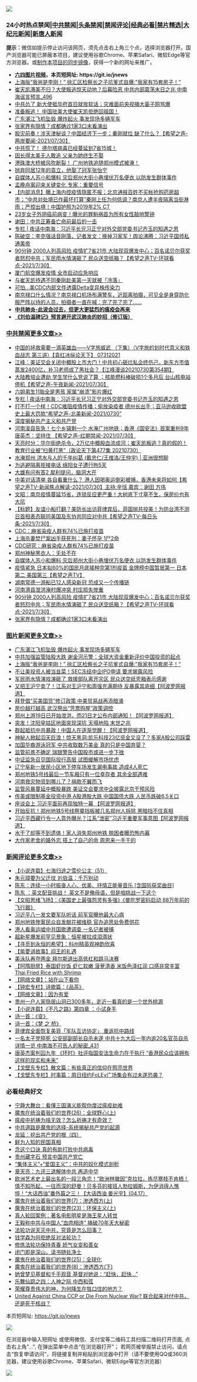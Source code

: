 ![](https://raw.githubusercontent.com/fqnews/bnews/master/64photo/fqnews-qr.jpg)

<div id="tt">
<h3>24小时热点禁闻|<a href="#%E4%B8%AD%E5%85%B1%E7%A6%81%E9%97%BB%E6%9B%B4%E5%A4%9A%E6%96%87%E7%AB%A0">中共禁闻</a>|<a href="#%E5%9B%BE%E7%89%87%E6%96%B0%E9%97%BB%E6%9B%B4%E5%A4%9A%E6%96%87%E7%AB%A0">头条禁闻</a>|<a href="#%E6%96%B0%E9%97%BB%E8%AF%84%E8%AE%BA%E6%9B%B4%E5%A4%9A%E6%96%87%E7%AB%A0">禁闻评论|<a href="#%E5%BF%85%E7%9C%8B%E7%BB%8F%E5%85%B8%E5%A5%BD%E6%96%87">经典必看|<a href="/video.md#%E7%A6%81%E7%89%87%E7%B2%BE%E9%80%89">禁片精选</a>|<a href="https://github.com/fqnews/djy/blob/master/gb/nf1351518.md#1">大纪元新闻</a>|<a href="https://github.com/fqnews/ntdtv/blob/master/gb/prog204.md#1">新唐人新闻</a></h3>
<div><b>提示：</b>微信如提示停止访问该网页，须先点击右上角三个点，选择浏览器打开。国产浏览器可能已屏蔽本项目，建议使用谷歌Chrome、苹果Safari、微软Edge等官方浏览器。或<a href="https://github.com/fqnews/bnews/blob/master/%E5%88%B6%E4%BD%9Cgit%E7%A6%81%E9%97%BB%E9%95%9C%E5%83%8F.md">制作本项目的同步镜像</a>，获得一个新的网址来推广。</div>
<ul>
<li><b><a href="http://d1.bdrive.tk/64.mp4" target="_blank">六四图片视频</a>，本页短网址: https://git.io/jnews</b></li>
<li><a href="/topimagenews/20210731/1597339.md">上海版“我爸是李刚！” 徐汇区检察长之子坑爹式自爆:"我家有15套房子！“</a></li>
<li><a href="/comments/20210731/1597380.md">崔天凯滞美不归？大使叛逃惊天动地？后幕险恶 中共内部震荡末日之兆 中南海谣言预言_496</a></li>
<li><a href="/cnnews/20210730/1597128.md">中共怂了 新大使抵华府首日就放软话；灾难面前央视捅大篓子网骂爆</a></li>
<li><a href="/bannedvideo/20210731/1597416.md">准备叛逃！  中国驻美大使崔天凯拒绝回祖国！</a></li>
<li><a href="/topimagenews/20210731/1597592.md">广东湛江飞机坠毁 爆炸起火 事发现场多辆军车</a></li>
<li><a href="/cbnews/20210730/1597235.md">张家界有隐情？成都确诊1家3口未看演出</a></li>
<li><a href="/comments/20210730/1597174.md">股灾前奏！涉天津秘谈？中国经济下一步；秦刚就位 缺了什么？【希望之声-两岸要闻-2021/07/30】</a></li>
<li><a href="/bannedvideo/20210730/1597120.md">中共慌了！  德尔塔病毒已经蔓延到7省15城！</a></li>
<li><a href="/cnnews/20210731/1597440.md">因长得太美无人敢追 父亲为她终生不娶</a></li>
<li><a href="/bannedvideo/20210731/1597576.md">港珠澳大桥被风吹断裂！    广州地铁追随郑州模式被淹！</a></li>
<li><a href="/yule/20210731/1597375.md">抛弃同居12年的袁立，他娶了冠军张怡宁</a></li>
<li><a href="/cbnews/20210731/1597346.md">自媒体人苏小和爆料 灾后郑州大街小巷埋伏万名便衣 以防发生群体事件</a></li>
<li><a href="/cnnews/20210731/1597533.md">孟晚舟案迎来关键变化 专家：重要信号</a></li>
<li><a href="/bannedvideo/20210731/1597419.md">【内部消息】曝上海内控疫情隐匿不报；北京通报百姓不买帐抢购药房超市；“中共对处境已作最坏打算”秦刚上任为何低调？南京人遭半夜隔离当街淋雨；严控出境！中国护照为2019年2% CT</a></li>
<li><a href="/health/20210731/1597391.md">23岁女子外阴癌前病变！曝光的罪魁祸首为所有女性敲响警钟</a></li>
<li><a href="/ssgc/20210730/1597133.md">谢田：中共正筹备亡命前最后的一击</a></li>
<li><a href="/cbnews/20210731/1597564.md">专栏 | 夜话中南海：习近平长兄习正宁对外交部党委书记齐玉的知遇之恩</a></li>
<li><a href="/bannedvideo/20210730/1597103.md">陈破空：李克强话音刚落，记者发文：换掉习家军！舆论沸腾：习近平国师私通美帝</a></li>
<li><a href="/comments/20210731/1597280.md">90分钟 2000人列高风险 疫情扩7省21市 大陆现双爆发中心；百名诺贝尔获奖者怒怼中共；军民雨水情演砸了 民众送空纸箱？【希望之声TV-环球看点-2021/7/30】</a></li>
<li><a href="/headline/20210731/1597287.md">厦门航空爆发疫情 全市启动应急响应</a></li>
<li><a href="/baitai/20210730/1597187.md">与崔天凯待遇不同秦刚赴美第一天就被「冷落」</a></li>
<li><a href="/cnnews/20210731/1597373.md">可怕…美CDC内部文件透露Delta变异株传染力</a></li>
<li><a href="/bannedvideo/20210731/1597329.md">南京禄口什么情况？南京禄口机场布满警车，近距离拍摄，可见全是身穿防化服严阵以待的人员，拍摄者一直在喊：完了完了完了……</a></li>
<li><b><a href="/comments/20200211/1275071.md" target="_blank">中共肺炎-此波会过去，但更大更猛烈的瘟疫会再来</a></b></li>
<li><b><a href="/comments/20200207/1272816.md" target="_blank">《刘伯温碑记》预言避开武汉肺炎的妙招（修订版）</a></b></li>
</ul>
</div>

<div class="catlist">
<h3><a href="/cbnews/" target="_blank">中共禁闻</a><span><a href="/cbnews/" target="_blank" rel="nofollow">更多文章>></a></span></h3>
<ul>
<li><a href="/comments/20210731/1597620.md" target="_blank">中国的拯救需要一滴英雄血——V字旅威武 （下集）（V字旅的划时代意义和铁血战志  第三讲）【袁红冰纵论天下】 07312021</a></li>
<li><a href="/cbnews/20210731/1597616.md" target="_blank">江峰：美证交会关闭中概股上市大门！中共初心砸烂私企终伤己，新东方市值蒸发2400亿，补习老师成了黑社会？【江峰漫谈20210730第354期】</a></li>
<li><a href="/comments/20210731/1597613.md" target="_blank">大陆教培业遭劫 学生学什么党说了算 ；核能燃料棒破损1个多月后 台山核电站停机【希望之声-午夜新闻-2021/07/30】</a></li>
<li><a href="/cbnews/20210731/1597603.md" target="_blank">六姐弟生11胎全是男孩 家属“崩溃”影片爆红</a></li>
<li><a href="/cbnews/20210731/1597564.md" target="_blank">专栏 | 夜话中南海：习近平长兄习正宁对外交部党委书记齐玉的知遇之恩</a></li>
<li><a href="/comments/20210731/1597559.md" target="_blank">打不打一个样！CDC难阻疫情传播；偷放染疫者  德州长出手；亚马逊收欧盟史上最大罚款“希望之声-北美新闻-2021/0730”</a></li>
<li><a href="/cbnews/20210731/1597512.md" target="_blank">深度揭秘共产主义和共产党</a></li>
<li><a href="/comments/20210731/1597502.md" target="_blank">河南浚县告急！七个乡镇剩一个 水淹广州地铁；香港《国安法》首案重判9年  唐英杰：坚持住 【希望之声-红朝禁闻-2021/07/30】</a></li>
<li><a href="/cbnews/20210731/1597494.md" target="_blank">天亮时分：华尔街绝杀令，2万亿中概股血流成河；崔天凯叛逃？真的假的！教育行业被“扫黄打黑”（政论天下第477集 20210730）</a></li>
<li><a href="/cbnews/20210731/1597417.md" target="_blank">水淹郑州 洪水与人的千年纠葛 (戴忠仁/王维洛/王仲宇) | 亚洲很想聊</a></li>
<li><a href="/cbnews/20210731/1597453.md" target="_blank">为逃避隔离拒接电话 绵阳女子遭行拘5天</a></li>
<li><a href="/comments/20210731/1597450.md" target="_blank">大雄有问有答2 犀利提问，脑洞大开</a></li>
<li><a href="/comments/20210731/1597445.md" target="_blank">中美对话清单 各自看重什么？ 港人因喝奥运倒彩被捕，香港未来将如何【希望之声TV-新闻焦点解读-2021/07/30】主持:辛恬  嘉宾：谢田 方伟</a></li>
<li><a href="/cbnews/20210731/1597426.md" target="_blank">文昭：南京疫情蔓延15省，连锁反应更严重！大树底下寸草不生，保房价也有大坑</a></li>
<li><a href="/comments/20210731/1597421.md" target="_blank">【标题】友谊小船打翻？美防长出访菲律宾后，菲国抛共投美！为防台湾不测 日首相表态联同美国及东协共同应对中共【希望之声TV-每日头条-2021/7/30】</a></li>
<li><a href="/cbnews/20210731/1597410.md" target="_blank">CDC：麻省染疫人群有74%已施打疫苗</a></li>
<li><a href="/cbnews/20210731/1597403.md" target="_blank">上海杀妻焚尸案凶手获死刑：妻子怀孕 1尸2命</a></li>
<li><a href="/cbnews/20210731/1597402.md" target="_blank">CDC研究：麻省染疫人群有74%已施打疫苗</a></li>
<li><a href="/cbnews/20210731/1597386.md" target="_blank">郑州神秘黑衣人：无处不在</a></li>
<li><a href="/cbnews/20210731/1597346.md" target="_blank">自媒体人苏小和爆料 灾后郑州大街小巷埋伏万名便衣 以防发生群体事件</a></li>
<li><a href="/comments/20210731/1597326.md" target="_blank">疫情紧急 日本拟60%的国民月底接种完第1剂疫苗  金牌榜中国暂居第一 日本第二 美国第三【希望之声TV】</a></li>
<li><a href="/cbnews/20210731/1597317.md" target="_blank">湖南常德一游船已12人感染新冠 恐成又一个传播链</a></li>
<li><a href="/cbnews/20210731/1597283.md" target="_blank">河南滑县泄洪淹村爆冲突 村庄损失惨重</a></li>
<li><a href="/comments/20210731/1597280.md" target="_blank">90分钟 2000人列高风险 疫情扩7省21市 大陆现双爆发中心；百名诺贝尔获奖者怒怼中共；军民雨水情演砸了 民众送空纸箱？【希望之声TV-环球看点-2021/7/30】</a></li>
<li><a href="/cbnews/20210730/1597235.md" target="_blank">张家界有隐情？成都确诊1家3口未看演出</a></li>

</ul>
</div>
<div class="catlist">
<h3><a href="/topimagenews/" target="_blank">图片新闻</a><span><a href="/topimagenews/" target="_blank" rel="nofollow">更多文章>></a></span></h3>
<ul>
<li><a href="/topimagenews/20210731/1597592.md" target="_blank">广东湛江飞机坠毁 爆炸起火 事发现场多辆军车</a></li>
<li><a href="/topimagenews/20210731/1597340.md" target="_blank">中共加强监管陆股大跌 谢金河示警：全球大资金重新评价中国投资的起点</a></li>
<li><a href="/topimagenews/20210731/1597339.md" target="_blank">上海版“我爸是李刚！” 徐汇区检察长之子坑爹式自爆:&#8221;我家有15套房子！“</a></li>
<li><a href="/topimagenews/20210731/1597279.md" target="_blank">不让美投资人被当韭菜！SEC冻结中企IPO申请 要求揭露风险</a></li>
<li><a href="/topimagenews/20210730/1597024.md" target="_blank">军民雨水情演戏演砸了 救援部队离开灾区 民众送空纸壳箱表示感谢</a></li>
<li><a href="/topimagenews/20210730/1596955.md" target="_blank">又把王沪宁卖了！江系对王沪宁和周强充满期待 反暴露其底细【阿波罗网报道】</a></li>
<li><a href="/topimagenews/20210730/1596693.md" target="_blank">拜登倡“买美国货”修订政策 中美贸易战再添暗涌</a></li>
<li><a href="/topimagenews/20210730/1596662.md" target="_blank">房价越打越高 武汉祭出“凭票购屋”政策调控</a></li>
<li><a href="/topimagenews/20210729/1596552.md" target="_blank">郑州上游19日已开始泄洪，而21日才公布内部通知！【阿波罗网报道】</a></li>
<li><a href="/topimagenews/20210729/1596459.md" target="_blank">突发！沈阳皇姑区地面突现深坑 天塌地陷 末世之兆</a></li>
<li><a href="/topimagenews/20210729/1596290.md" target="_blank">群起抵抗中共暴政！中国人在逐渐觉醒！【阿波罗网报道】</a></li>
<li><a href="/topimagenews/20210729/1596289.md" target="_blank">神秘人掀起滔天巨浪！惊天黑洞:凯乐科技23亿资金又没了？多家A股公司踩雷</a></li>
<li><a href="/topimagenews/20210729/1596095.md" target="_blank">加国华裔游泳冠军 中共收取数万美金 真的只是中国弃婴？</a></li>
<li><a href="/topimagenews/20210729/1596022.md" target="_blank">监管前景不确定 瑞银警告中国股市或进一步下挫</a></li>
<li><a href="/topimagenews/20210729/1596005.md" target="_blank">中证监急召见国际投行高层 试图缓解市场忧虑</a></li>
<li><a href="/topimagenews/20210728/1595773.md" target="_blank">辽宁阜新一居民小区地下停车场发生漏电事故 造成4人死亡</a></li>
<li><a href="/topimagenews/20210728/1595730.md" target="_blank">郑州地铁5号线最后一节车厢只有一位幸存者 其余全部遇难</a></li>
<li><a href="/topimagenews/20210728/1595527.md" target="_blank">河南救灾物资到哪儿了？捐款不翼而飞</a></li>
<li><a href="/topimagenews/20210727/1595249.md" target="_blank">监管风暴蔓延中概股暴跌 美证交会要求中企披露北京干预风险</a></li>
<li><a href="/topimagenews/20210727/1595248.md" target="_blank">传美或限制基金投资中港 A股港股大跌 中国国债大跌 人民币跌破6.5关口</a></li>
<li><a href="/topimagenews/20210727/1595082.md" target="_blank">座谈会上 习近平面前再现独特一幕 【阿波罗网报道】</a></li>
<li><a href="/topimagenews/20210727/1595016.md" target="_blank">开始反抗！郑州地铁5号线祭奠挡板被几名郑州人拆除 黑暗挡不住真相</a></li>
<li><a href="/topimagenews/20210727/1595015.md" target="_blank">习近平西藏行令一人意外曝光？江系“泄密”习近平重要军事意图【阿波罗网报道】</a></li>
<li><a href="/topimagenews/20210727/1594820.md" target="_blank">水干了却等不到遗体！家人消失郑州地铁 脱困者曝恐怖内幕</a></li>
<li><a href="/topimagenews/20210727/1594801.md" target="_blank">大作家老舍的婚外恋 搭上了自己的命 周恩来一手干的</a></li>

</ul>
</div>
<div class="catlist">
<h3><a href="/comments/" target="_blank">新闻评论</a><span><a href="/comments/" target="_blank" rel="nofollow">更多文章>></a></span></h3>
<ul>
<li><a href="/comments/20210731/1597718.md" target="_blank">【小说连载】七海归途之雪伦公主（51）</a></li>
<li><a href="/comments/20210731/1597717.md" target="_blank">朱元璋要为父迁坟 刘伯温：千万别动</a></li>
<li><a href="/comments/20210731/1597716.md" target="_blank">陈东：连续一小时振奋人心、优美、抒情正能量音乐 [含国际获奖曲目]</a></li>
<li><a href="/comments/20210731/1597715.md" target="_blank">陈东 ：英文配音挑战！ 英文不是俺母语，但是咱挑战一下这个</a></li>
<li><a href="/comments/20210731/1597714.md" target="_blank">【文昭思绪飞扬】：《美国史上最强怨灵有多强》《曼陀罗密码启动 88万年前的飞行器》</a></li>
<li><a href="/comments/20210731/1597711.md" target="_blank">习近平八一发文要军队听话 前军官曝他最大心病</a></li>
<li><a href="/comments/20210731/1597709.md" target="_blank">郑州地铁惨案民众自发献花被维稳 官办追思处免费供花</a></li>
<li><a href="/comments/20210731/1597708.md" target="_blank">港人看奥运嘘中共国歌遭调查 一名记者被捕</a></li>
<li><a href="/comments/20210731/1597707.md" target="_blank">超新星爆发前罕见景象：恒星被拉成泪滴状</a></li>
<li><a href="/comments/20210731/1597706.md" target="_blank">【寻觅到永恒的希望】：科州精英观神韵欣喜</a></li>
<li><a href="/comments/20210731/1597705.md" target="_blank">【紫菱讲故事】阎王的礼遇</a></li>
<li><a href="/comments/20210731/1597677.md" target="_blank">美泳队再夺两金 拜尔斯退出高低杠和跳马决赛</a></li>
<li><a href="/comments/20210731/1597676.md" target="_blank">【阿隋厨房】泰国虾炒饭 虾仁软嫩 菠萝清香 米饭色泽红润 口感非常丰富 Thai Fried Rice with Shrimp</a></li>
<li><a href="/comments/20210731/1597675.md" target="_blank">【网络文章】：站在山下看你</a></li>
<li><a href="/comments/20210731/1597674.md" target="_blank">【钟宏专栏】诗歌篇：《品茶》</a></li>
<li><a href="/comments/20210731/1597673.md" target="_blank">【网络文章】：因为有爱</a></li>
<li><a href="/comments/20210731/1597649.md" target="_blank">贵州一户人家隐居山洞已300多年，走近一看真的是一个世外桃源</a></li>
<li><a href="/comments/20210731/1597648.md" target="_blank">【小说连载】《不凡之路》第四章 ：小试身手</a></li>
<li><a href="/comments/20210731/1597647.md" target="_blank">诗一首：《变》</a></li>
<li><a href="/comments/20210731/1597646.md" target="_blank">诗一首：《梦 之 桥》</a></li>
<li><a href="/comments/20210731/1597639.md" target="_blank">菲律宾全面恢复美菲「军队互访协定」 重返抗中路线</a></li>
<li><a href="/comments/20210731/1597633.md" target="_blank">一名太子党猝死 公安部副部长自杀未遂 中共十九大后一年内逾20名官员自杀 详情一览 中南海不可告人的秘密_431</a></li>
<li><a href="/comments/20210731/1597628.md" target="_blank">唐英杰案判囚九年 《环时》社评指国安法生命力在于执行 “香港民众应该拥有这样的现实和未来”</a></li>
<li><a href="/comments/20210731/1597626.md" target="_blank">【戈壁东专栏】散文篇：有些真正的信仰在照亮世界</a></li>
<li><a href="/comments/20210731/1597625.md" target="_blank">【戈壁东专栏】时事篇：周日纽约FoLEy广场集会有过未遂恐袭？</a></li>

</ul>
</div>

<div class="catlist">
<h3>必看经典好文</h3>
<ul>
<li><a href="/comments/20200527/1273654.md" target="_blank">宁静大舞台：看懂三国演义能帮你度过瘟疫劫难</a></li>
<li><a href="/comments/20181210/1044798.md" target="_blank">魔鬼在统治着我们的世界(26)：全球野心(上)</a></li>
<li><a href="/comments/20200502/1322275.md" target="_blank">瘟疫中祈祷为啥无效？怎么祈祷才有奇效？</a></li>
<li><a href="/comments/20181209/1044543.md" target="_blank">中共道路是魔鬼的选择-系统揭秘共产党的起源</a></li>
<li><a href="/comments/20200930/1405812.md" target="_blank">龙延：挖出共产党的根（四）</a></li>
<li><a href="/comments/20200926/1403589.md" target="_blank">鲜为人知的民国真相</a></li>
<li><a href="/comments/20200707/1357090.md" target="_blank">念这个口诀 真的有助打败中共病毒</a></li>
<li><a href="/comments/20210226/1494382.md" target="_blank">贵州藏字石 预言中国共产党亡</a></li>
<li><a href="/comments/20201007/1409565.md" target="_blank">“集体主义”+“爱国主义”：中共的奴化模式剖析</a></li>
<li><a href="/comments/20131119/1029445.md" target="_blank">章天亮：九评三退解体中共 再造中华</a></li>
<li><a href="/bannedvideo/20210418/1528557.md" target="_blank">欧洲艺术史上最出名的一段三角恋！“欧洲林徽因”克拉拉，拣尽寒枝不肯栖！情不知所起，一往而深的舒曼！贝多芬的接班人勃拉姆斯，为伊消得人憔悴！“大话西油”番外篇之三！【大话西油 姜光宇】(04.17）</a></li>
<li><a href="/topimagenews/20180527/948369.md" target="_blank">魔鬼在统治着我们的世界(7)：渗透西方(上)</a></li>
<li><a href="/ssgc/20180904/993719.md" target="_blank">魔鬼在统治着我们的世界(23)：环保主义(上)</a></li>
<li><a href="/comments/20200523/1332915.md" target="_blank">真人轮回案例：著名电影明星是海王星人转世</a></li>
<li><a href="/cbnews/20200730/1371580.md" target="_blank">王毅称中共与中国人“血肉相连” 捅破70年天大秘密</a></li>
<li><a href="/comments/20210308/1500552.md" target="_blank">法轮功说天灭中共，究竟是怎么回事？</a></li>
<li><a href="/comments/20210123/1473430.md" target="_blank">钱学森为何拒绝反对法轮功？</a></li>
<li><a href="/cbnews/20210720/1590052.md" target="_blank">修炼法轮功保持青春 娇气女变和善女</a></li>
<li><a href="/tculture/20200803/1373949.md" target="_blank">闭门即是深山，读书随处净土</a></li>
<li><a href="/comments/20181017/1014654.md" target="_blank">魔鬼在统治着我们的世界(25)：全球化</a></li>
<li><a href="/topimagenews/20180527/948714.md" target="_blank">魔鬼在统治着我们的世界(8)：渗透西方(下)</a></li>
<li><a href="/cnnews/20210420/1529760.md" target="_blank">她曾梦见基督和千手观音 基督对她说：“赶快，赶快…”</a></li>
<li><a href="/tculture/20190101/791144.md" target="_blank">乐舞仙踪之四：人神之际 中西和弦</a></li>
<li><a href="/comments/20200618/1346830.md" target="_blank">荣耀尊贵伟大的神，为何降生在牲口住的地方？</a></li>
<li><a href="/comments/20200820/1451960.md" target="_blank">United Against China CCP or Die From Nuclear War? 联合起来对付中共，还是死于核战？</a></li>

</ul>
</div>

本页短网址: https://git.io/jnews

![](https://raw.githubusercontent.com/fqnews/bnews/master/64photo/fqnews-qr.jpg)

在浏览器中输入短网址 或使用微信、支付宝等二维码工具扫描二维码打开页面, 点击右上角"...", 在弹出菜单中点击“在浏览器打开”； 若网页被举报禁止访问，请点击“恢复申请访问”，将链接复制并粘贴到浏览器中打开（请不要使用QQ或360浏览器，建议使用谷歌Chrome、苹果Safari、微软Edge等官方浏览器）

![](https://raw.githubusercontent.com/fqnews/bnews/master/64photo/wx.jpg)